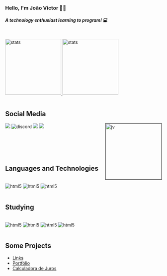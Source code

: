 

### Hello, I'm João Victor 👋🏻 
##### A technology enthusiast learning to program! 💻



##
<br>
<div>
    <a href="https://ResoluteeDev.github.io/Links" target="_blank">
    <img height="180cm" src="https://github-readme-stats.vercel.app/api?username=ResoluteeDev&show_icons=true&theme=merko" alt="stats" />
    <img height="180cm" src="https://github-readme-stats.vercel.app/api/top-langs/?username=ResoluteeDev&layout=donut&theme=merko" alt="stats" />
    </a>
        
</div>
<div style="display: inline_block"><br>
<h2> Social Media </h2>
<a href="mailto:devresolutee@gmail.com" target="_blank" style="text-decoration: none"> <img src="https://img.shields.io/badge/Gmail-D14836?style=for-the-badge&logo=gmail&logoColor=white"></a>
<a href="https://discord.com/invite/uBmM9TpW" target="_blank" style="text-decoration: none"><img alt='discord' src='https://img.shields.io/badge/Discord-7289DA?style=for-the-badge&logo=discord&logoColor=white'></a>
<a href="https://Instagram.com/jottav.co/" target="_blank" style="text-decoration: none"> <img src="https://img.shields.io/badge/Instagram-E4405F?style=for-the-badge&logo=instagram&logoColor=white"></a>
<a href="https://Twitch.com/resolutee" target="_blank" style="text-decoration: none"> <img src="https://img.shields.io/badge/Twitch-9146FF?style=for-the-badge&logo=twitch&logoColor=white"></a>
<img height="180px" width="180px" align="right" border="1px" alt="jv" src="https://cdn.discordapp.com/attachments/1084254454464909324/1220934899893272596/download.gif?ex=66ce973c&is=66cd45bc&hm=7a661596c8db023c04778b5aa6ab9583a6cdfd8f414ae339f4c45a9a59807da2&">

</div>


<br>
<br>
<br><br><br>

## Languages and Technologies

<div style='display: inline_block'><br>
<img alt='html5' align='center' src='https://img.shields.io/badge/HTML5-E34F26?style=for-the-badge&logo=html5&logoColor=white'>
<img alt='html5' align='center' src='https://img.shields.io/badge/CSS3-1572B6?style=for-the-badge&logo=css3&logoColor=white'>
<img alt='html5' align='center' src='https://img.shields.io/badge/JavaScript-F7DF1E?style=for-the-badge&logo=javascript&logoColor=black'>


</div><br>

## Studying
<div style='display: inline_block'> <br>
<img alt='html5' align='center' src='https://img.shields.io/badge/Java-ED8B00?style=for-the-badge&logo=openjdk&logoColor=white'>
<img alt='html5' align='center' src='https://img.shields.io/badge/MariaDB-003545?style=for-the-badge&logo=mariadb&logoColor=white'>
<img alt='html5' align='center' src='https://img.shields.io/badge/Python-3776AB?style=for-the-badge&logo=python&logoColor=white'>
<img alt='html5' align='center' src='https://img.shields.io/badge/Flask-000000?style=for-the-badge&logo=flask&logoColor=white'>
</div><br>



## Some Projects
<ul>
<li><a href="https://resoluteedev.github.io/Links/">Links</a> </li> 
<li><a href="https://resoluteedev.github.io/">Portfólio</a></li>
<li><a href="https://resoluteedev.github.io/Aumento-Salarial/">Calculadora de Juros</a></li>
</ul>

